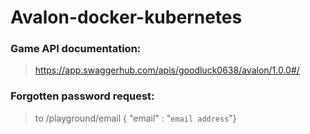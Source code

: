 # Avalon-docker-kubernetes

### Game API documentation:
> https://app.swaggerhub.com/apis/goodluck0638/avalon/1.0.0#/

### Forgotten password request:
> to /playground/email
> { "email" : "`email address`"}
